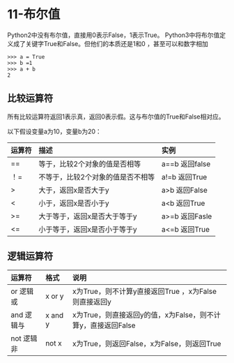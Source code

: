 # 11-布尔值



Python2中没有布尔值，直接用0表示False，1表示True。
Python3中将布尔值定义成了关键字True和False。但他们的本质还是1和0 ，甚至可以和数字相加

```
>>> a = True
>>> b =1
>>> a + b
2
```





## 比较运算符

所有比较运算符返回1表示真，返回0表示假。这与布尔值的True和False相对应。

以下假设变量a为10，变量b为20：

| 运算符 | 描述                          | 实例           |
| :---- | :--------------------------- | :------------- |
| ==    | 等于，比较2个对象的值是否相等    | a==b 返回false |
| ！=   | 不等于，比较2个对象的值是否不相等 | a!=b 返回True  |
| >     | 大于，返回x是否大于y            | a>b 返回False  |
| <     | 小于，返回x是否小于y            | a<b 返回True   |
| >=    | 大于等于，返回x是否大于等于y     | a>=b 返回Fasle |
| <=    | 小于等于，返回x是否小于等于y     | a<=b 返回True  |




## 逻辑运算符

| 运算符     | 格式     | 说明                                                    |
| :-------- | :------ | :----------------------------------------------------- |
| or  逻辑或 | x or y  | x为True，则不计算y直接返回True ，x为False则直接返回y        |
| and 逻辑与 | x and y | x为True，则直接返回y的值，x为False，则不计算y，直接返回False |
| not 逻辑非 | not x   | x为True，则返回False，x为False，则返回True                |